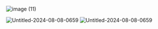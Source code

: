 ![image (11)](https://github.com/user-attachments/assets/2c127f07-a275-4a87-8926-1c800c3314aa)


![Untitled-2024-08-08-0659](https://github.com/user-attachments/assets/cdbcabad-b742-423e-8aa9-fe76c596fc12)
![Untitled-2024-08-08-0659](https://github.com/user-attachments/assets/53764ee4-ec4c-4ab2-8760-adaa3763ee87)

